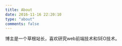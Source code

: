 ```yaml
---
title: About
date: 2016-11-16 22:20:10
type: "about"
comments: false
---
```

博主是一个草根站长，喜欢研究web前端技术和SEO技术。